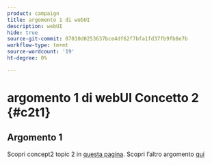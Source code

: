 ```yaml
---
product: campaign
title: argomento 1 di webUI
description: webUI
hide: true
source-git-commit: 07010d0253637bce4df62f7bfa1fd37fb9fb8e7b
workflow-type: tm+mt
source-wordcount: '19'
ht-degree: 0%

---
```


# argomento 1 di webUI Concetto 2 {#c2t1}

## Argomento 1

Scopri concept2 topic 2 in [questa pagina](topic2.md).
Scopri l’altro argomento [qui](../../automation/workflow/about-workflows.md)